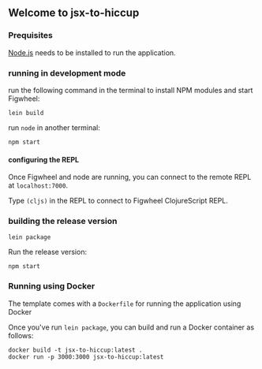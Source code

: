 ## Welcome to jsx-to-hiccup

### Prequisites

[Node.js](https://nodejs.org/en/) needs to be installed to run the application.

### running in development mode

run the following command in the terminal to install NPM modules and start Figwheel:

```
lein build
```

run `node` in another terminal:

```
npm start
```

#### configuring the REPL

Once Figwheel and node are running, you can connect to the remote REPL at `localhost:7000`.

Type `(cljs)` in the REPL to connect to Figwheel ClojureScript REPL.


### building the release version

```
lein package
```

Run the release version:

```
npm start
```

### Running using Docker

The template comes with a `Dockerfile` for running the application using Docker

Once you've run `lein package`, you can build and run a Docker container as follows:

```
docker build -t jsx-to-hiccup:latest .
docker run -p 3000:3000 jsx-to-hiccup:latest
```
